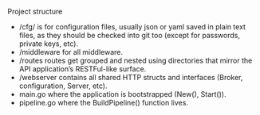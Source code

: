 Project structure

- /cfg/ is for configuration files, usually json or yaml saved in plain text files, as they should be checked into git too (except for passwords, private keys, etc).
- /middleware for all middleware.
- /routes routes get grouped and nested using directories that mirror the API application’s RESTFul-like surface.
- /webserver contains all shared HTTP structs and interfaces (Broker, configuration, Server, etc).
- main.go where the application is bootstrapped (New(), Start()).
- pipeline.go where the BuildPipeline() function lives.